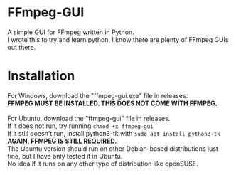 # FFmpeg-GUI
 A simple GUI for FFmpeg written in Python.<br />
 I wrote this to try and learn python, I know there are plenty of FFmpeg GUIs out there.<br />
 
# Installation
For Windows, download the "ffmpeg-gui.exe" file in releases.<br />
<b>FFMPEG MUST BE INSTALLED. THIS DOES NOT COME WITH FFMPEG.</b><br />
<br />
For Ubuntu, download the "ffmpeg-gui" file in releases.<br />
If it does not run, try running `chmod +x ffmpeg-gui`<br />
If it still doesn't run, install python3-tk with `sudo apt install python3-tk`<br />
<b>AGAIN, FFMPEG IS STILL REQUIRED.</b><br />
The Ubuntu version should run on other Debian-based distributions just fine, but I have only tested it in Ubuntu.<br />
No idea if it runs on any other type of distribution like openSUSE.

